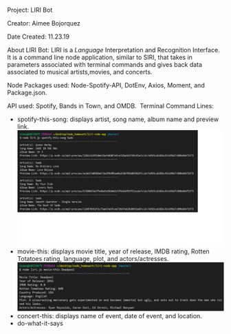 Project: LIRI Bot

Creator: Aimee Bojorquez

Date Created: 11.23.19

About LIRI Bot: LIRI is a _Language_ Interpretation and Recognition Interface. It is a command line node application, similar to SIRI, that takes in parameters associated with terminal commands and gives back data associated to musical artists,movies, and concerts.

Node Packages used: Node-Spotify-API, DotEnv, Axios, Moment, and Package.json.

API used: Spotify, Bands in Town, and OMDB.
​
​Terminal Command Lines: 
- spotify-this-song: displays artist, song name, album name and preview link.![Spotify Image](https://github.com/abojo079/liri-node-app/blob/master/Spotify%20Function.png)
- movie-this: displays movie title, year of release, IMDB rating, Rotten Totatoes rating, language, plot, and actors/actresses.
![Spotify Image](https://github.com/abojo079/liri-node-app/blob/master/OMD%20function.png)
- concert-this: displays name of event, date of event, and location.
- do-what-it-says

